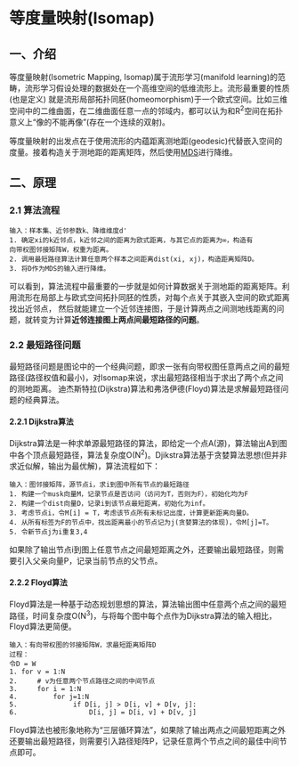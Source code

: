 # 等度量映射(Isomap)
## 一、介绍
等度量映射(Isometric Mapping, Isomap)属于流形学习(manifold learning)的范畴，流形学习假设处理的数据处在一个高维空间的低维流形上。流形最重要的性质(也是定义)
就是流形局部拓扑同胚(homeomorphism)于一个欧式空间。比如三维空间中的二维曲面，在二维曲面任意一点的邻域内，都可以认为和R<sup>2</sup>空间在拓扑意义上“像的不能再像”(存在一个连续的双射)。

等度量映射的出发点在于使用流形的内蕴距离测地距(geodesic)代替嵌入空间的度量。接着构造关于测地距的距离矩阵，然后使用[MDS](../docs/MDS.md)进行降维。

## 二、原理
### 2.1 算法流程
```
输入：样本集、近邻参数k、降维维度d'
1. 确定xi的k近邻点，k近邻之间的距离为欧式距离，与其它点的距离为∞，构造有
向带权图邻接矩阵W，权重为距离。
2. 调用最短路径算法计算任意两个样本之间距离dist(xi, xj)，构造距离矩阵D。
3. 将D作为MDS的输入进行降维。

```
可以看到，算法流程中最重要的一步就是如何计算数据关于测地距的距离矩阵。利用流形在局部上与欧式空间拓扑同胚的性质，对每个点关于其嵌入空间的欧式距离找出近邻点，
然后就能建立一个近邻连接图，于是计算两点之间测地线距离的问题，就转变为计算**近邻连接图上两点间最短路径的问题**。


### 2.2 最短路径问题
最短路径问题是图论中的一个经典问题，即求一张有向带权图任意两点之间的最短路径(路径权值和最小)，对Isomap来说，求出最短路径相当于求出了两个点之间的测地距离。
迪杰斯特拉(Dijkstra)算法和弗洛伊德(Floyd)算法是求解最短路径问题的经典算法。

#### 2.2.1 Dijkstra算法
Dijkstra算法是一种求单源最短路径的算法，即给定一个点A(源)，算法输出A到图中各个顶点最短路径，算法复杂度O(N<sup>2</sup>)。Djikstra算法基于贪婪算法思想(但并非求近似解，输出为最优解)，算法流程如下：
```
输入：图邻接矩阵，源节点i，求i到图中所有节点的最短路径
1. 构建一个musk向量M，记录节点是否访问（访问为T，否则为F），初始化均为F
2. 构建一个dist向量D，记录i到该节点最短距离，初始化为inf。
3. 考虑节点i，令M[i] = T，考虑该节点所有未标记出度，计算更新距离向量D。
4. 从所有标签为F的节点中，找出距离最小的节点记为j(贪婪算法的体现)，令M[j]=T。
5. 令新节点j为i重复3,4
```
如果除了输出节点i到图上任意节点之间最短距离之外，还要输出最短路径，则需要引入父亲向量P，记录当前节点的父节点。

#### 2.2.2 Floyd算法
Floyd算法是一种基于动态规划思想的算法，算法输出图中任意两个点之间的最短路径，时间复杂度O(N<sup>3</sup>)，与将每个图中每个点作为Dijkstra算法的输入相比，Floyd算法更简便。

```
输入：有向带权图的邻接矩阵W，求最短距离矩阵D
过程：
令D = W
1. for v = 1:N
2.     # v为任意两个节点路径之间的中间节点
3.     for i = 1:N
4.         for j=1:N
5.              if D[i, j] > D[i, v] + D[v, j]:
6.                  D[i, j] = D[i, v] + D[v, j]            

```
Floyd算法也被形象地称为“三层循环算法”，如果除了输出两点之间最短距离之外还要输出最短路径，则需要引入路径矩阵P，记录任意两个节点之间的最佳中间节点即可。
